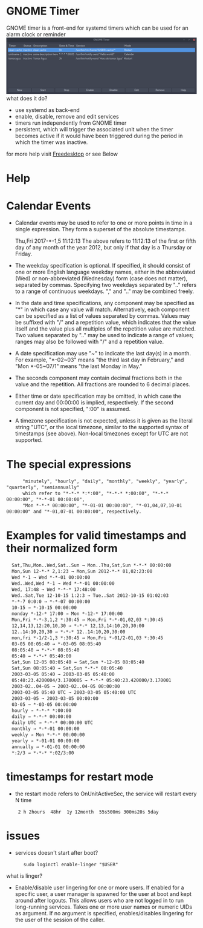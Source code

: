# GNOME Timer

GNOME timer is a front-end for systemd timers which can be used for an alarm clock or reminder
![N|Solid](https://raw.githubusercontent.com/killown/gnome-timer/master/Images/screenshot.png)
what does it do?
 - use systemd as back-end
 - enable, disable, remove and edit services
 - timers run independently from GNOME timer
 - persistent, which will trigger the associated unit when the timer becomes active if it would have been triggered during the period in which the timer was inactive.

for more help visit [Freedesktop](https://www.freedesktop.org/software/systemd/man/systemd.time.html) or see Below


# Help
# Calendar Events

- Calendar events may be used to refer to one or more points in time in a single expression. They form a superset of the absolute timestamps.

     Thu,Fri 2017-*-1,5 11:12:13
The above refers to 11:12:13 of the first or fifth day of any month of the year 2012, but only if that day is a Thursday or Friday.

- The weekday specification is optional. If specified, it should consist of one or more English language weekday names, either in the abbreviated (Wed) or non-abbreviated (Wednesday) form (case does not matter), separated by commas. Specifying two weekdays separated by ".." refers to a range of continuous weekdays. "," and ".." may be combined freely.

- In the date and time specifications, any component may be specified as "*" in which case any value will match. Alternatively, each component can be specified as a list of values separated by commas. Values may be suffixed with "/" and a repetition value, which indicates that the value itself and the value plus all multiples of the repetition value are matched. Two values separated by ".." may be used to indicate a range of values; ranges may also be followed with "/" and a repetition value.

- A date specification may use "~" to indicate the last day(s) in a month. For example, "*-02~03" means "the third last day in February," and "Mon *-05~07/1" means "the last Monday in May."

- The seconds component may contain decimal fractions both in the value and the repetition. All fractions are rounded to 6 decimal places.

- Either time or date specification may be omitted, in which case the current day and 00:00:00 is implied, respectively. If the second component is not specified, ":00" is assumed.

- A timezone specification is not expected, unless it is given as the literal string "UTC", or the local timezone, similar to the supported syntax of timestamps (see above). Non-local timezones except for UTC are not supported.

# The special expressions
          "minutely", "hourly", "daily", "monthly", "weekly", "yearly", "quarterly", "semiannually"
          which refer to "*-*-* *:*:00", "*-*-* *:00:00", "*-*-* 00:00:00", "*-*-01 00:00:00",
          "Mon *-*-* 00:00:00", "*-01-01 00:00:00", "*-01,04,07,10-01 00:00:00" and "*-01,07-01 00:00:00", respectively.

# Examples for valid timestamps and their normalized form

      Sat,Thu,Mon..Wed,Sat..Sun → Mon..Thu,Sat,Sun *-*-* 00:00:00
      Mon,Sun 12-*-* 2,1:23 → Mon,Sun 2012-*-* 01,02:23:00
      Wed *-1 → Wed *-*-01 00:00:00
      Wed..Wed,Wed *-1 → Wed *-*-01 00:00:00
      Wed, 17:48 → Wed *-*-* 17:48:00
      Wed..Sat,Tue 12-10-15 1:2:3 → Tue..Sat 2012-10-15 01:02:03
      *-*-7 0:0:0 → *-*-07 00:00:00
      10-15 → *-10-15 00:00:00
      monday *-12-* 17:00 → Mon *-12-* 17:00:00
      Mon,Fri *-*-3,1,2 *:30:45 → Mon,Fri *-*-01,02,03 *:30:45
      12,14,13,12:20,10,30 → *-*-* 12,13,14:10,20,30:00
      12..14:10,20,30 → *-*-* 12..14:10,20,30:00
      mon,fri *-1/2-1,3 *:30:45 → Mon,Fri *-01/2-01,03 *:30:45
      03-05 08:05:40 → *-03-05 08:05:40
      08:05:40 → *-*-* 08:05:40
      05:40 → *-*-* 05:40:00
      Sat,Sun 12-05 08:05:40 → Sat,Sun *-12-05 08:05:40
      Sat,Sun 08:05:40 → Sat,Sun *-*-* 08:05:40
      2003-03-05 05:40 → 2003-03-05 05:40:00
      05:40:23.4200004/3.1700005 → *-*-* 05:40:23.420000/3.170001
      2003-02..04-05 → 2003-02..04-05 00:00:00
      2003-03-05 05:40 UTC → 2003-03-05 05:40:00 UTC
      2003-03-05 → 2003-03-05 00:00:00
      03-05 → *-03-05 00:00:00
      hourly → *-*-* *:00:00
      daily → *-*-* 00:00:00
      daily UTC → *-*-* 00:00:00 UTC
      monthly → *-*-01 00:00:00
      weekly → Mon *-*-* 00:00:00
      yearly → *-01-01 00:00:00
      annually → *-01-01 00:00:00
      *:2/3 → *-*-* *:02/3:00

# timestamps for restart mode
- the restart mode refers to OnUnitActiveSec, the service will restart every N time

       2 h 2hours  48hr  1y 12month  55s500ms 300ms20s 5day

# issues
- services doesn't start after boot?

         sudo loginctl enable-linger "$USER"
what is linger?
- Enable/disable user lingering for one or more users. If enabled for a specific user, a user manager is spawned for the user at boot and kept around after logouts. This allows users who are not logged in to run long-running services. Takes one or more user names or numeric UIDs as argument. If no argument is specified, enables/disables lingering for the user of the session of the caller.
